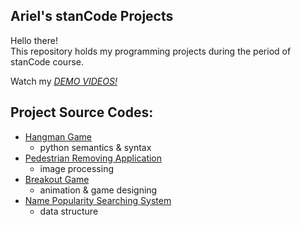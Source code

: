 ## Ariel's stanCode Projects
Hello there!\
This repository holds my programming projects during the period of stanCode course.

Watch my *[DEMO VIDEOS!](https://drive.google.com/drive/folders/1DR86HOV5Ju6vxAWDA_h4O4-uCg1-5R5_)*

## Project Source Codes:
* [Hangman Game](https://github.com/shaoyulinn/ArielstanCodeProjects/tree/main/ArielstanCodeProjects/hangman)
  * python semantics & syntax
* [Pedestrian Removing Application](https://github.com/shaoyulinn/ArielstanCodeProjects/tree/main/ArielstanCodeProjects/stancodoshop)
  * image processing
* [Breakout Game](https://github.com/shaoyulinn/ArielstanCodeProjects/tree/main/ArielstanCodeProjects/breakout)
  * animation & game designing
* [Name Popularity Searching System](https://github.com/shaoyulinn/ArielstanCodeProjects/tree/main/ArielstanCodeProjects/babyname)
  * data structure
